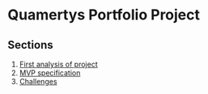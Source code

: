 # Quamertys Portfolio Project

## Sections

1. [First analysis of project](./analysis/README.md)
2. [MVP specification](./MVP%20specification/README.md)
3. [Challenges](./challenges/README.md)